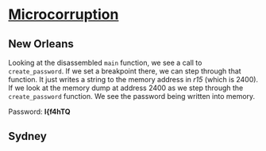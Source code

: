 # [Microcorruption](https://microcorruption.com)

## New Orleans

Looking at the disassembled `main` function, we see a call to `create_password`. 
If we set a breakpoint there, we can step through that function. It just writes a 
string to the memory address in *r15* (which is 2400). If we look at the memory dump at 
address 2400 as we step through the `create_password` function. We see the password being 
written into memory.

Password: **l{f4hTQ**

## Sydney


